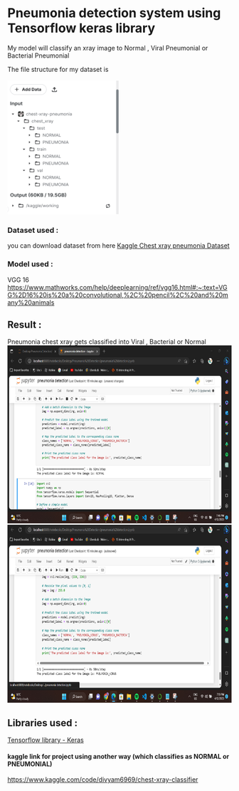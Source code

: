 # Pneumonia detection system using Tensorflow keras library

My model will classify an xray image to Normal , Viral Pneumonial or Bacterial Pneumonial
<br>

The file structure for my dataset is
<br>
<br>
<img src= "filestructure.png" height = '300' width='250'>


### Dataset used :
you can download dataset from here <a href = "https://www.kaggle.com/datasets/paultimothymooney/chest-xray-pneumonia">Kaggle Chest xray pneumonia Dataset</a>

### Model used :
VGG 16 https://www.mathworks.com/help/deeplearning/ref/vgg16.html#:~:text=VGG%2D16%20is%20a%20convolutional,%2C%20pencil%2C%20and%20many%20animals

## Result :
Pneumonia chest xray gets classified into Viral , Bacterial or Normal
<img src= "Result2.png" height = '400' width='800'>
<img src= "Result.png" height = '400' width='800'>

## Libraries used : 
<a href = "https://www.tensorflow.org/guide/keras/train_and_evaluate"> Tensorflow library - Keras </a>


#### kaggle link for project using another way (which classifies as NORMAL or PNEUMONIAL)
https://www.kaggle.com/code/divyam6969/chest-xray-classifier

